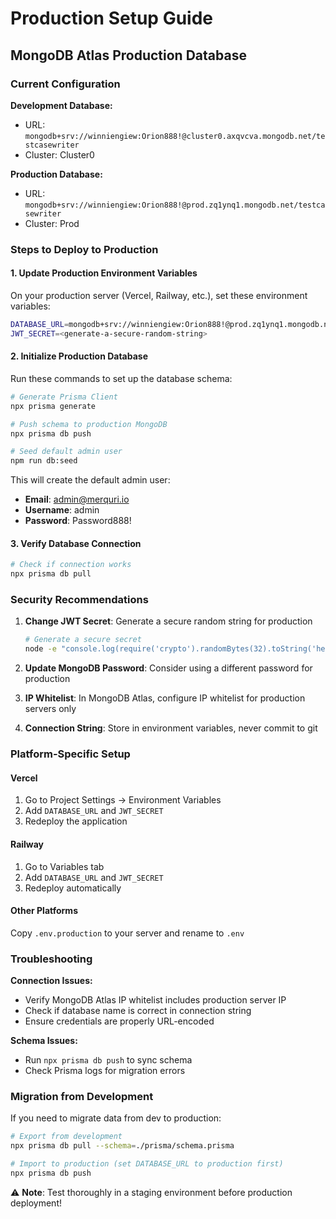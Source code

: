 # Production Setup Guide

## MongoDB Atlas Production Database

### Current Configuration

**Development Database:**
- URL: `mongodb+srv://winniengiew:Orion888!@cluster0.axqvcva.mongodb.net/testcasewriter`
- Cluster: Cluster0

**Production Database:**
- URL: `mongodb+srv://winniengiew:Orion888!@prod.zq1ynq1.mongodb.net/testcasewriter`
- Cluster: Prod

### Steps to Deploy to Production

#### 1. Update Production Environment Variables

On your production server (Vercel, Railway, etc.), set these environment variables:

```bash
DATABASE_URL=mongodb+srv://winniengiew:Orion888!@prod.zq1ynq1.mongodb.net/testcasewriter?retryWrites=true&w=majority&appName=Prod
JWT_SECRET=<generate-a-secure-random-string>
```

#### 2. Initialize Production Database

Run these commands to set up the database schema:

```bash
# Generate Prisma Client
npx prisma generate

# Push schema to production MongoDB
npx prisma db push

# Seed default admin user
npm run db:seed
```

This will create the default admin user:
- **Email**: admin@merquri.io
- **Username**: admin
- **Password**: Password888!

#### 3. Verify Database Connection

```bash
# Check if connection works
npx prisma db pull
```

### Security Recommendations

1. **Change JWT Secret**: Generate a secure random string for production
   ```bash
   # Generate a secure secret
   node -e "console.log(require('crypto').randomBytes(32).toString('hex'))"
   ```

2. **Update MongoDB Password**: Consider using a different password for production

3. **IP Whitelist**: In MongoDB Atlas, configure IP whitelist for production servers only

4. **Connection String**: Store in environment variables, never commit to git

### Platform-Specific Setup

#### Vercel
1. Go to Project Settings → Environment Variables
2. Add `DATABASE_URL` and `JWT_SECRET`
3. Redeploy the application

#### Railway
1. Go to Variables tab
2. Add `DATABASE_URL` and `JWT_SECRET`
3. Redeploy automatically

#### Other Platforms
Copy `.env.production` to your server and rename to `.env`

### Troubleshooting

**Connection Issues:**
- Verify MongoDB Atlas IP whitelist includes production server IP
- Check if database name is correct in connection string
- Ensure credentials are properly URL-encoded

**Schema Issues:**
- Run `npx prisma db push` to sync schema
- Check Prisma logs for migration errors

### Migration from Development

If you need to migrate data from dev to production:

```bash
# Export from development
npx prisma db pull --schema=./prisma/schema.prisma

# Import to production (set DATABASE_URL to production first)
npx prisma db push
```

⚠️ **Note**: Test thoroughly in a staging environment before production deployment!